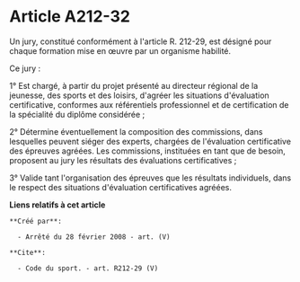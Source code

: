 # Article A212-32

Un jury, constitué conformément à l'article R. 212-29, est désigné pour chaque formation mise en œuvre par un organisme
habilité. 

Ce jury : 

1° Est chargé, à partir du projet présenté au directeur régional de la jeunesse, des sports et des loisirs, d'agréer les
situations d'évaluation certificative, conformes aux référentiels professionnel et de certification de la spécialité du
diplôme considérée ; 

2° Détermine éventuellement la composition des commissions, dans lesquelles peuvent siéger des experts, chargées de
l'évaluation certificative des épreuves agréées. Les commissions, instituées en tant que de besoin, proposent au jury les
résultats des évaluations certificatives ; 

3° Valide tant l'organisation des épreuves que les résultats individuels, dans le respect des situations d'évaluation
certificatives agréées.

**Liens relatifs à cet article**

	**Créé par**:

	  - Arrêté du 28 février 2008 - art. (V)

	**Cite**:

	  - Code du sport. - art. R212-29 (V)
